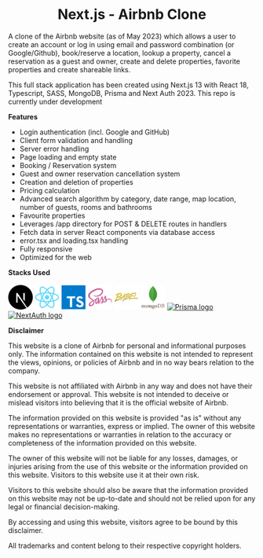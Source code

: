 <div align="center">

<h1>Next.js - Airbnb Clone</h1>

</div>

A clone of the Airbnb website (as of May 2023) which allows a user to create an account or log in using email and password combination (or Google/Github), book/reserve a location, lookup a property, cancel a reservation as a guest and owner, create and delete properties, favorite properties and create shareable links.

This full stack application has been created using Next.js 13 with React 18, Typescript, SASS, MongoDB, Prisma and Next Auth 2023. This repo is currently under development

<strong>Features</strong>
<br>
 - Login authentication (incl. Google and GitHub)
 - Client form validation and handling
 - Server error handling
 - Page loading and empty state
 - Booking / Reservation system
 - Guest and owner reservation cancellation system
 - Creation and deletion of properties
 - Pricing calculation
 - Advanced search algorithm by category, date range, map location, number of guests, rooms and bathrooms
 - Favourite properties
 - Leverages /app directory for POST & DELETE routes in handlers
 - Fetch data in server React components via database access
 - error.tsx and loading.tsx handling
 - Fully responsive
 - Optimized for the web


<strong>Stacks Used</strong>
<br>
<br>
<a target="_blank" rel="noopener noreferrer" href="https://github.com/devicons/devicon/blob/master/icons/nextjs/nextjs-original.svg"><img src="https://github.com/devicons/devicon/blob/master/icons/nextjs/nextjs-original.svg" alt="nextjs logo" width="50" height="50" style="max-width:100%;"></a>
<a target="_blank" rel="noopener noreferrer" href="https://github.com/devicons/devicon/blob/master/icons/react/react-original.svg"><img src="https://github.com/devicons/devicon/blob/master/icons/react/react-original.svg" alt="React logo" width="50" height="50" style="max-width:100%;"></a>
<a target="_blank" rel="noopener noreferrer" href="https://github.com/devicons/devicon/blob/master/icons/typescript/typescript-original.svg"><img src="https://github.com/devicons/devicon/blob/master/icons/typescript/typescript-original.svg" alt="Typescript" width="50" height="50" style="max-width:100%;"></a>
<a target="_blank" rel="noopener noreferrer" href="https://github.com/devicons/devicon/blob/master/icons/sass/sass-original.svg"><img src="https://github.com/devicons/devicon/blob/master/icons/sass/sass-original.svg" alt="sass logo" width="50" height="50" style="max-width:100%;"></a>
<a target="_blank" rel="noopener noreferrer" href="https://github.com/devicons/devicon/blob/master/icons/babel/babel-original.svg"><img src="https://github.com/devicons/devicon/blob/master/icons/babel/babel-original.svg" alt="Babel logo" width="50" height="50" style="max-width:100%;"></a>
<a target="_blank" rel="noopener noreferrer" href="https://github.com/devicons/devicon/blob/master/icons/mongodb/mongodb-original-wordmark.svg"><img src="https://github.com/devicons/devicon/blob/master/icons/mongodb/mongodb-original-wordmark.svg" alt="MongoDB logo" width="50" height="50" style="max-width:100%;"></a>
<a target="_blank" rel="noopener noreferrer" href="https://prismalens.vercel.app/header/logo-dark.svg"><img src="https://prismalens.vercel.app/header/logo-dark.svg" alt="Prisma logo" width="50" height="50" style="max-width:100%;"></a>
<a target="_blank" rel="noopener noreferrer" href="https://next-auth.js.org/img/logo/logo-sm.png"><img src="https://next-auth.js.org/img/logo/logo-sm.png" alt="NextAuth logo" width="50" height="50" style="max-width:100%;"></a>

<strong>Disclaimer</strong>

This website is a clone of Airbnb for personal and informational purposes only. The information contained on this website is not intended to represent the views, opinions, or policies of Airbnb and in no way bears relation to the company.

This website is not affiliated with Airbnb in any way and does not have their endorsement or approval. This website is not intended to deceive or mislead visitors into believing that it is the official website of Airbnb. 

The information provided on this website is provided "as is" without any representations or warranties, express or implied. The owner of this website makes no representations or warranties in relation to the accuracy or completeness of the information provided on this website.

The owner of this website will not be liable for any losses, damages, or injuries arising from the use of this website or the information provided on this website. Visitors to this website use it at their own risk.

Visitors to this website should also be aware that the information provided on this website may not be up-to-date and should not be relied upon for any legal or financial decision-making.

By accessing and using this website, visitors agree to be bound by this disclaimer.

All trademarks and content belong to their respective copyright holders.